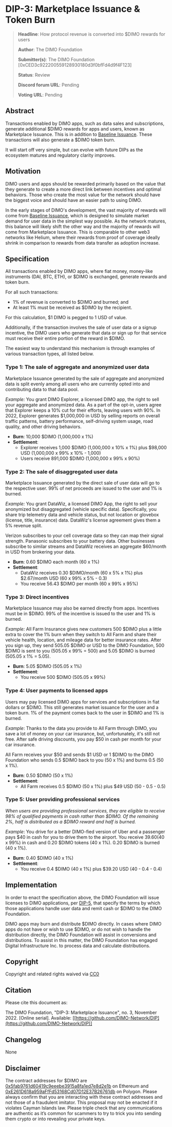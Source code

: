 # DIP-3: Marketplace Issuance & Token Burn

> **Headline**: How protocol revenue is converted into $DIMO rewards for users
>
> **Author**: The DIMO Foundation
>
> **Submitter(s)**: The DIMO Foundation \[0xCED3c922200559128930180d3f0bfFd4d9f4F123]
>
> **Status**: Review
>
> **Discord forum URL**: Pending
>
> **Voting URL**: Pending

## Abstract

Transactions enabled by DIMO apps, such as data sales and subscriptions, generate additional $DIMO rewards for apps and users, known as Marketplace Issuance. This is in addition to [Baseline Issuance](dip-2-baseline-issuance.md). These transactions will also generate a $DIMO token burn.&#x20;

It will start off very simple, but can evolve with future DIPs as the ecosystem matures and regulatory clarity improves.

## Motivation

DIMO users and apps should be rewarded primarily based on the value that they generate to create a more direct link between incentives and optimal behaviors. Those who create the most value for the network should have the biggest voice and should have an easier path to using DIMO.

In the early stages of DIMO's development, the vast majority of rewards will come from [Baseline Issuance](dip-2-baseline-issuance.md), which is designed to simulate market demand for user data in the simplest way possible. As the network matures, this balance will likely shift the other way and the majority of rewards will come from Marketplace Issuance. This is comparable to other web3 networks like Helium, where their rewards from proof of coverage ideally shrink in comparison to rewards from data transfer as adoption increase.

## Specification

All transactions enabled by DIMO apps, where fiat money, money-like instruments (DAI, BTC, ETH), or $DIMO is exchanged, generate rewards and token burn.

For all such transactions:

* 1% of revenue is converted to $DIMO and burned; and&#x20;
* At least 1% must be received as $DIMO by the recipient.

For this calculation, $1 DIMO is pegged to 1 USD of value.&#x20;

Additionally, if the transaction involves the sale of user data or a signup incentive, the DIMO users who generate that data or sign up for that service must receive their entire portion of the reward in $DIMO.

The easiest way to understand this mechanism is through examples of various transaction types, all listed below.

### Type 1: The sale of aggregate and anonymized user data

Marketplace Issuance generated by the sale of aggregate and anonymized data is split evenly among all users who are currently opted into and contributing data to that data pool.

_Example:_ You grant DIMO Explorer, a licensed DIMO app, the right to sell your aggregate and anonymized data. As a part of the opt-in, users agree that Explorer keeps a 10% cut for their efforts, leaving users with 90%. In 2022, Explorer generates $1,000,000 in USD by selling reports on overall traffic patterns, battery performance, self-driving system usage, road quality, and other driving behaviors.

* **Burn**: 10,000 $DIMO (1,000,000 x 1%)
* **Settlement**:&#x20;
  * Explorer receives 1,000 $DIMO (1,000,000 x 10% x 1%) plus $98,000 USD (1,000,000 x 99% x 10% - 1,000)
  * Users receive 891,000 $DIMO (1,000,000 x 99% x 90%)

### Type 2: The sale of disaggregated user data

Marketplace Issuance generated by the direct sale of user data will go to the respective user. 99% of net proceeds are issued to the user and 1% is burned.

_Example:_ You grant DataWiz, a licensed DIMO App, the right to sell your anonymized but disaggregated (vehicle specific data). Specifically, you share trip telemetry data and vehicle status, but not location or glovebox (license, title, insurance) data. DataWiz's license agreement gives them a 5% revenue split.

Verizon subscribes to your cell coverage data so they can map their signal strength. Panasonic subscribes to your battery data. Other businesses subscribe to similar streams and DataWiz receives an aggregate $60/month in USD from brokering your data.

* **Burn**: 0.60 $DIMO each month (60 x 1%)
* **Settlement**:&#x20;
  * DataWiz receives 0.30 $DIMO/month (60 x 5% x 1%) plus $2.67/month USD (60 x 99% x 5% - 0.3)
  * You receive 56.43 $DIMO per month (60 x 99% x 95%)

### Type 3: Direct incentives

Marketplace Issuance may also be earned directly from apps. Incentives must be in $DIMO. 99% of the incentive is issued to the user and 1% is burned.&#x20;

_Example:_ All Farm Insurance gives new customers 500 $DIMO plus a little extra to cover the 1% burn when they switch to All Farm and share their vehicle health, location, and mileage data for better insurance rates. After you sign up, they send 505.05 $DIMO or USD to the DIMO Foundation, 500 $DIMO is sent to you (505.05 x 99% = 500) and 5.05 $DIMO is burned (505.05 x 1% = 5.05).

* **Burn**: 5.05 $DIMO (505.05 x 1%)
* **Settlement**:&#x20;
  * You receive 500 $DIMO (505.05 x 99%)

### Type 4: User payments to licensed apps

Users may pay licensed DIMO apps for services and subscriptions in fiat dollars or $DIMO. This still generates market issuance for the user and a token burn. 1% of the payment comes back to the user in $DIMO and 1% is burned.

_Example_: Thanks to the data you provide to All Farm through DIMO, you save a lot of money on your car insurance, but, unfortunately, it's still not free. After safe driving discounts, you pay $50 in cash per month for your car insurance.

All Farm receives your $50 and sends $1 USD or 1 $DIMO to the DIMO Foundation who sends 0.5 $DIMO back to you (50 x 1%) and burns 0.5 (50 x 1%).

* **Burn**: 0.50 $DIMO (50 x 1%)
* **Settlement**:&#x20;
  * All Farm receives 0.5 $DIMO (50 x 1%) plus $49 USD (50 - 0.5 - 0.5)

### Type 5: User providing professional services

_When users are providing professional services, they are eligible to receive 98% of qualified payments in cash rather than $DIMO. Of the remaining 2%, half is distributed as a $DIMO reward and half is burned._

_Example_: You drive for a better DIMO-fied version of Uber and a passenger pays $40 in cash for you to drive them to the airport. You receive $39.60 ($40 x 99%) in cash and 0.20 $DIMO tokens (40 x 1%). 0.20 $DIMO is burned (40 x 1%).

* **Burn**: 0.40 $DIMO (40 x 1%)
* **Settlement**:&#x20;
  * You receive 0.4 $DIMO (40 x 1%) plus $39.20 USD (40 - 0.4 - 0.4)

## Implementation

In order to enact the specification above, the DIMO Foundation will issue licenses to DIMO applications, per [DIP-5](dip-5-app-ecosystem.md), that specify the terms by which those applications handle user data and remit cash or $DIMO to the DIMO Foundation.

DIMO apps may burn and distribute $DIMO directly. In cases where DIMO apps do not have or wish to use $DIMO, or do not wish to handle the distribution directly, the DIMO Foundation will assist in conversions and distributions. To assist in this matter, the DIMO Foundation has engaged Digital Infrastructure Inc. to process data and calculate distributions.

## Copyright

Copyright and related rights waived via [CC0](https://creativecommons.org/publicdomain/zero/1.0)

## Citation

Please cite this document as:

The DIMO Foundation, "DIP-3: Marketplace Issuance", no. 3, November 2022. \[Online serial]. Available: \[[https://github.com/DIMO-Network/DIP](https://github.com/DIMO-Network/DIP)]

## Changelog

None

## Disclaimer

The contract addresses for $DIMO are [0x5fab9761d60419c9eeebe3915a8fa1ed7e8d2e1b](https://etherscan.io/token/0x5fab9761d60419c9eeebe3915a8fa1ed7e8d2e1b) on Ethereum and [0xE261D618a959aFfFd53168Cd07D12E37B26761db](https://polygonscan.com/token/0xE261D618a959aFfFd53168Cd07D12E37B26761db) on Polygon. Please always confirm that you are interacting with these contract addresses and not those of a fraudulent imitator. This proposal may not be enacted if it violates Cayman Islands law. Please triple check that any communications are authentic as it’s common for scammers to try to trick you into sending them crypto or into revealing your private keys.
